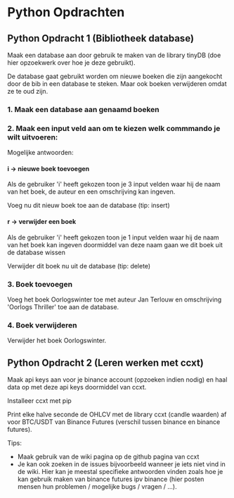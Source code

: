 # Python Opdrachten

## Python Opdracht 1 (Bibliotheek database)

Maak een database aan door gebruik te maken van de library tinyDB (doe hier opzoekwerk over hoe je deze gebruikt). 

De database gaat gebruikt worden om nieuwe boeken die zijn aangekocht door de bib in een database te steken. 
Maar ook boeken verwijderen omdat ze te oud zijn.

### 1. Maak een database aan genaamd boeken

### 2. Maak een input veld aan om te kiezen welk commmando je wilt uitvoeren:

Mogelijke antwoorden:

#### i -> nieuwe boek toevoegen

Als de gebruiker 'i' heeft gekozen toon je 3 input velden waar hij de naam van het boek, de auteur en een omschrijving kan ingeven.

Voeg nu dit nieuw boek toe aan de database
(tip: insert)

#### r -> verwijder een boek
Als de gebruiker 'i' heeft gekozen toon je 1 input velden waar hij de naam van het boek kan ingeven doormiddel van deze naam gaan we dit boek uit de database wissen

Verwijder dit boek nu uit de database
(tip: delete)



### 3. Boek toevoegen

Voeg het boek Oorlogswinter toe met auteur Jan Terlouw en omschrijving 'Oorlogs Thriller' toe aan de database.

### 4. Boek verwijderen

Verwijder het boek Oorlogswinter.


## Python Opdracht 2 (Leren werken met ccxt)

Maak api keys aan voor je binance account (opzoeken indien nodig) en haal data op met deze api keys doormiddel van ccxt.

Installeer ccxt met pip

Print elke halve seconde de OHLCV met de library ccxt (candle waarden) af voor BTC/USDT van Binance Futures (verschil tussen binance en binance futures).

Tips:
- Maak gebruik van de wiki pagina op de github pagina van ccxt
- Je kan ook zoeken in de issues bijvoorbeeld wanneer je iets niet vind in de wiki. Hier kan je meestal specifieke antwoorden vinden zoals hoe je kan gebruik maken van binance futures ipv binance (hier posten mensen hun problemen / mogelijke bugs / vragen / ...).